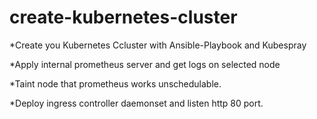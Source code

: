 # create-kubernetes-cluster

*Create you Kubernetes Ccluster with Ansible-Playbook and Kubespray

*Apply internal prometheus server and get logs on selected node

*Taint node that prometheus works unschedulable.

*Deploy ingress controller daemonset and listen http 80 port.
